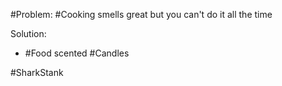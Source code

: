#Problem: #Cooking smells great but you can't do it all the time

Solution:
- #Food scented #Candles 

#SharkStank